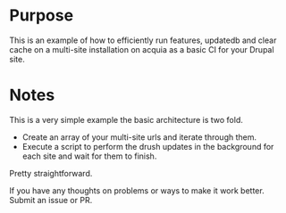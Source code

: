 # Purpose

This is an example of how to efficiently run features, updatedb and clear cache on a multi-site installation on acquia 
as a basic CI for your Drupal site.

# Notes
This is a very simple example the basic architecture is two fold.

- Create an array of your multi-site urls and iterate through them.
- Execute a script to perform the drush updates in the background for each site and wait for them to finish.

Pretty straightforward.

If you have any thoughts on problems or ways to make it work better. Submit an issue or PR.